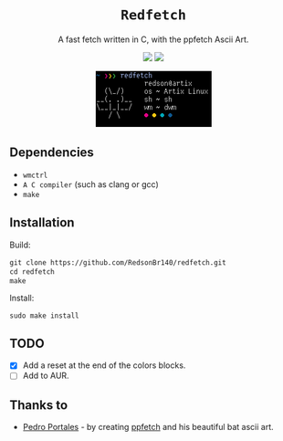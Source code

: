 <h1 align="center"><code>Redfetch</code></h1>
<p align="center">A fast fetch written in C, with the ppfetch Ascii Art.</p>
<p align="center">
<img src="https://github.com/RedsonBr140/Redfetch/actions/workflows/pre-release.yml/badge.svg"> 
<!--<img src="https://img.shields.io/github/commits-since/RedsonBr140/Redfetch/latest/main"> -->
<img src="https://img.shields.io/github/license/RedsonBr140/Redfetch?style=flat">
</p>

<p align="center">
<a href="screenshot.png">
  <img src="screenshot.png">
</a>
</p>

## Dependencies
 - `wmctrl`
 - `A C compiler` (such as clang or gcc)
 - `make`
## Installation
Build:
```
git clone https://github.com/RedsonBr140/redfetch.git
cd redfetch
make
```
Install:
```
sudo make install
```
## TODO
 - [X] Add a reset at the end of the colors blocks.
 - [  ] Add to AUR.
## Thanks to
 - [Pedro Portales](https://github.com/pedroportales) - by creating [ppfetch](https://github.com/pedroportales/ppfetch) and his beautiful bat ascii art.
